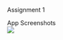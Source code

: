Assignment 1

App Screenshots  
![](https://user-images.githubusercontent.com/9449212/29244539-757bf938-7f6f-11e7-8e8d-38b21c2d26a3.png)
